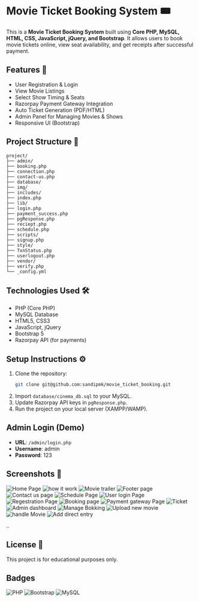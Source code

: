 # Movie Ticket Booking System 🎟️

This is a **Movie Ticket Booking System** built using **Core PHP, MySQL, HTML, CSS, JavaScript, jQuery, and Bootstrap**. 
It allows users to book movie tickets online, view seat availability, and get receipts after successful payment.

## Features 🚀
- User Registration & Login
- View Movie Listings
- Select Show Timing & Seats
- Razorpay Payment Gateway Integration
- Auto Ticket Generation (PDF/HTML)
- Admin Panel for Managing Movies & Shows
- Responsive UI (Bootstrap)

## Project Structure 📂
```
project/
├── admin/
├── booking.php
├── connection.php
├── contact-us.php
├── database/
├── img/
├── includes/   
├── index.php
├── lib/
├── login.php
├── payment_success.php
├── pgResponse.php
├── reciept.php
├── schedule.php
├── scripts/
├── signup.php
├── style/
├── TxnStatus.php
├── userlogout.php
├── vendor/
├── verify.php
└── _config.yml

```

## Technologies Used 🛠️
- PHP (Core PHP)
- MySQL Database
- HTML5, CSS3
- JavaScript, jQuery
- Bootstrap 5
- Razorpay API (for payments)

## Setup Instructions ⚙️
1. Clone the repository:
   ```bash
   git clone git@github.com:sandipmk/movie_ticket_booking.git
   ```
2. Import `database/cinema_db.sql` to your MySQL.
3. Update Razorpay API keys in `pgResponse.php`.
4. Run the project on your local server (XAMPP/WAMP).

## Admin Login (Demo)
- **URL**: `/admin/login.php`
- **Username**: admin
- **Password**: 123

## Screenshots 📸
![Home Page](screenshots/home-page.png)
![how it work](screenshots/guide-for-book.png)
![Movie trailer](screenshots/trailer-page.png)
![Footer page](screenshots/footer.png)
![Contact us page](screenshots/contact-us-page.png)
![Schedule Page](screenshots/schedule-page.png)
![User login Page](screenshots/login-page.png)
![Regestration Page](screenshots/sign-up-page.png)
![Booking page](screenshots/booking-page.png)
![Payment gateway Page](screenshots/payment-gateway.png)
![Ticket ](screenshots/ticket.png)
![Admin dashboard](screenshots/admin-dashboard.png)
![Manage Bokking ](screenshots/booking-manage.png)
![Upload new movie](screenshots/movie-upload.png)
![handle Movie](screenshots/movie-manage.png)
![Add direct entry](screenshots/add-entry.png)

..

## License 📄
This project is for educational purposes only.

## Badges
![PHP](https://img.shields.io/badge/PHP-7.4-blue)
![Bootstrap](https://img.shields.io/badge/Bootstrap-5-orange)
![MySQL](https://img.shields.io/badge/MySQL-5.7-blue)
